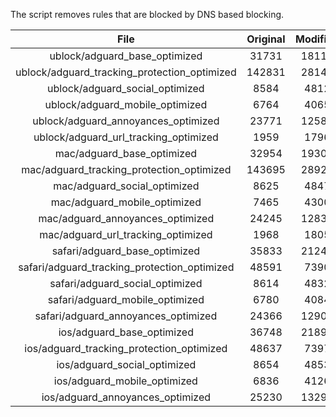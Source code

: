The script removes rules that are blocked by DNS based blocking.


| File | Original | Modified |
|:----:|:-----:|:-----:|
| ublock/adguard_base_optimized | 31731 | 18112 |
| ublock/adguard_tracking_protection_optimized | 142831 | 28140 |
| ublock/adguard_social_optimized | 8584 | 4812 |
| ublock/adguard_mobile_optimized | 6764 | 4065 |
| ublock/adguard_annoyances_optimized | 23771 | 12587 |
| ublock/adguard_url_tracking_optimized | 1959 | 1796 |
| mac/adguard_base_optimized | 32954 | 19301 |
| mac/adguard_tracking_protection_optimized | 143695 | 28924 |
| mac/adguard_social_optimized | 8625 | 4847 |
| mac/adguard_mobile_optimized | 7465 | 4300 |
| mac/adguard_annoyances_optimized | 24245 | 12835 |
| mac/adguard_url_tracking_optimized | 1968 | 1805 |
| safari/adguard_base_optimized | 35833 | 21248 |
| safari/adguard_tracking_protection_optimized | 48591 | 7390 |
| safari/adguard_social_optimized | 8614 | 4832 |
| safari/adguard_mobile_optimized | 6780 | 4084 |
| safari/adguard_annoyances_optimized | 24366 | 12905 |
| ios/adguard_base_optimized | 36748 | 21894 |
| ios/adguard_tracking_protection_optimized | 48637 | 7397 |
| ios/adguard_social_optimized | 8654 | 4853 |
| ios/adguard_mobile_optimized | 6836 | 4126 |
| ios/adguard_annoyances_optimized | 25230 | 13299 |